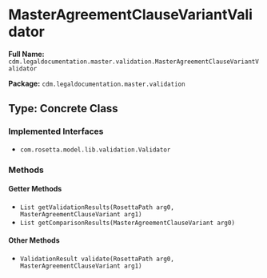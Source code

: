 # MasterAgreementClauseVariantValidator

**Full Name:** `cdm.legaldocumentation.master.validation.MasterAgreementClauseVariantValidator`

**Package:** `cdm.legaldocumentation.master.validation`

## Type: Concrete Class

### Implemented Interfaces

- `com.rosetta.model.lib.validation.Validator`

### Methods

#### Getter Methods

- `List getValidationResults(RosettaPath arg0, MasterAgreementClauseVariant arg1)`
- `List getComparisonResults(MasterAgreementClauseVariant arg0)`

#### Other Methods

- `ValidationResult validate(RosettaPath arg0, MasterAgreementClauseVariant arg1)`

